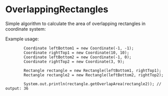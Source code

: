 # OverlappingRectangles

Simple algorithm to calculate the area of overlapping rectangles in coordinate system:

Example usage:

```
        Coordinate leftBottom1 = new Coordinate(-1, -1);
        Coordinate rightTop1 = new Coordinate(10, 10);
        Coordinate leftBottom2 = new Coordinate(-1, 0);
        Coordinate rightTop2 = new Coordinate(3, 9);

        Rectangle rectangle = new Rectangle(leftBottom1, rightTop1);
        Rectangle rectangle2 = new Rectangle(leftBottom2, rightTop2);

        System.out.println(rectangle.getOverlapArea(rectangle2)); // output: 36
```
